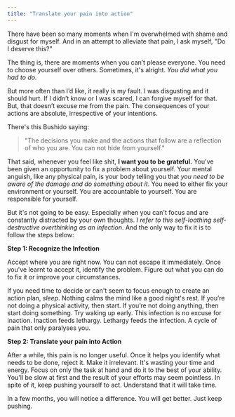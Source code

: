 ```yaml
---
title: "Translate your pain into action"
---
```


There have been so many moments when I'm overwhelmed with shame and disgust for myself. And in an attempt to alleviate that pain, I ask myself, "Do I deserve this?" 

The thing is, there are moments when you can’t please everyone. You need to choose yourself over others. Sometimes, it's alright. *You did what you had to do.*

But more often than I’d like, it really is my fault. I was disgusting and it should hurt. If I didn’t know or I was scared, I can forgive myself for that. But, that doesn’t excuse me from the pain. The consequences of your actions are absolute, irrespective of your intentions. 

There's this Bushido saying:
> "The decisions you make and the actions that follow are a reflection of who you are. You can not hide from yourself."

That said, whenever you feel like shit, **I want you to be grateful.** You've been given an opportunity to fix a problem about yourself. Your mental anguish, like any physical pain, is your body telling you that *you need to be aware of the damage and do something about it*. You need to either fix your environment or yourself. You are accountable to yourself. You are responsible for yourself. 

But it's not going to be easy. Especially when you can't focus and are constantly distracted by your own thoughts. *I refer to this self-loathing self-destructive overthinking as an infection*. And the only way to fix it is to follow the steps below:

**Step 1: Recognize the Infection**

Accept where you are right now. You can not escape it immediately. Once you've learnt to accept it, identify the problem. Figure out what you can do to fix it or improve your circumstances.

If you need time to decide or can't seem to focus enough to create an action plan, *sleep*. Nothing calms the mind like a good night's rest. If you’re not doing a physical activity, then start. If you’re not doing anything, then start doing something. Try waking up early. This infection is no excuse for inaction. Inaction feeds lethargy. Lethargy feeds the infection. A cycle of pain that only paralyses you. 

**Step 2: Translate your pain into Action**

After a while, this pain is no longer useful. Once it helps you identify what needs to be done, reject it. Make it irrelevant. It's wasting your time and energy. Focus on only the task at hand and do it to the best of your ability. You'll be slow at first and the result of your efforts may seem pointless. In spite of it, keep pushing yourself to act. Understand that it will take time. 

In a few months, you will notice a difference. You will get better. Just keep pushing. 
